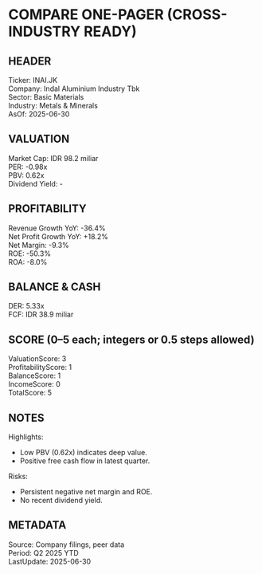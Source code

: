 # COMPARE ONE-PAGER (CROSS-INDUSTRY READY)

## HEADER
Ticker: INAI.JK  
Company: Indal Aluminium Industry Tbk  
Sector: Basic Materials  
Industry: Metals & Minerals  
AsOf: 2025-06-30

## VALUATION
Market Cap: IDR 98.2 miliar  
PER: -0.98x  
PBV: 0.62x  
Dividend Yield: -

## PROFITABILITY
Revenue Growth YoY: -36.4%  
Net Profit Growth YoY: +18.2%  
Net Margin: -9.3%  
ROE: -50.3%  
ROA: -8.0%

## BALANCE & CASH
DER: 5.33x  
FCF: IDR 38.9 miliar

## SCORE (0–5 each; integers or 0.5 steps allowed)
ValuationScore: 3  
ProfitabilityScore: 1  
BalanceScore: 1  
IncomeScore: 0  
TotalScore: 5

## NOTES
Highlights:
- Low PBV (0.62x) indicates deep value.
- Positive free cash flow in latest quarter.

Risks:
- Persistent negative net margin and ROE.
- No recent dividend yield.

## METADATA
Source: Company filings, peer data  
Period: Q2 2025 YTD  
LastUpdate: 2025-06-30
